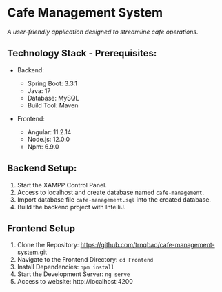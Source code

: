 # Cafe Management System
_A user-friendly application designed to streamline cafe operations._


## Technology Stack - Prerequisites:
- Backend:
  + Spring Boot: 3.3.1
  + Java: 17
  + Database: MySQL
  + Build Tool: Maven
 
    
- Frontend:
  + Angular: 11.2.14
  + Node.js: 12.0.0
  + Npm: 6.9.0
    

 
## Backend Setup:
1. Start the XAMPP Control Panel.
2. Access to localhost and create database named `cafe-management`.
4. Import database file `cafe-management.sql` into the created database.
3. Build the backend project with IntelliJ.

## Frontend Setup
1. Clone the Repository: https://github.com/trnqbao/cafe-management-system.git
2. Navigate to the Frontend Directory: `cd Frontend`
3. Install Dependencies: `npm install`
4. Start the Development Server: `ng serve`
5. Access to website: http://localhost:4200
